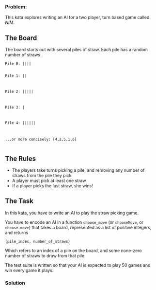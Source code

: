 ### Problem:
<p>This kata explores writing an AI for a two player, turn based game called <em>NIM</em>.</p>
<h2 id="the-board">The Board</h2>
<p>The board starts out with several piles of straw.  Each pile has a random number of straws.</p>
<pre><code>Pile 0: ||||

Pile 1: ||

Pile 2: |||||

Pile 3: |

Pile 4: ||||||

...or more concisely: [4,2,5,1,6]</code></pre><h2 id="the-rules">The Rules</h2>
<ul>
<li>The players take turns picking a pile, and removing any number of straws from the pile they pick</li>
<li>A player must pick at least one straw</li>
<li>If a player picks the last straw, she wins!</li>
</ul>
<h2 id="the-task">The Task</h2>
<p>In this kata, you have to write an AI to play the straw picking game.</p>
<p>You have to encode an AI in a function <code>choose_move</code> (or <code>chooseMove</code>, or <code>choose-move</code>) that takes a board, represented as a list of positive integers, and returns</p>
<pre><code class="language-python">(pile_index, number_of_straws)</code></pre>
<pre style="display: none;"><code class="language-haskell">(pileIndex, numberOfStraws)</code></pre>
<pre style="display: none;"><code class="language-javascript">[pile_index, number_of_straws]</code></pre>
<pre style="display: none;"><code class="language-clojure">[pile-index, number-of-straws]</code></pre>
<p>Which refers to an index of a pile on the board, and some none-zero number of straws to draw from that pile.</p>
<p>The test suite is written so that your AI is expected to play 50 games and win every game it plays.</p>

### Solution